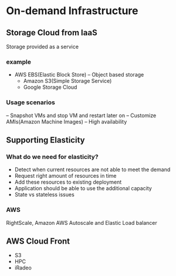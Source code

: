 # On-demand Infrastructure
## Storage Cloud from IaaS
Storage provided as a service
### example
+ AWS EBS(Elastic Block Store)
– Object based storage
    + Amazon S3(Simple Storage Service)
    + Google Storage Cloud
### Usage scenarios
– Snapshot VMs and stop VM and restart later on
– Customize AMIs(Amazon Machine Images)
– High availability

## Supporting Elasticity
### What do we need for elasticity?
- Detect when current resources are not able to meet the demand
- Request right amount of resources in time
- Add these resources to existing deployment
- Application should be able to use the additional capacity
- State vs stateless issues
### AWS
RightScale, Amazon AWS Autoscale and Elastic Load balancer

## AWS Cloud Front
+ S3 
+ HPC 
+ iRadeo